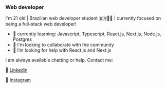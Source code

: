 ### Web developer

I'm 21 old | Brazilian web developer student 🇧🇷👨‍💻 | currently focused on being a full-stack web developer! 
- 🌱 currently learning: Javascript, Typescript, React.js, Next.js, Node.js, Postgres
- 📣 I'm looking to collaborate with the community
- 🤔 I’m looking for help with React.js and Next.js


I am always available chatting or help. Contact me:

📎 [Linkedin](https://www.linkedin.com/in/rellyson-douglas/)

📎 [Instagram](https://www.instagram.com/rellysondouglaas/)

<!-- <img alt="Twitter Follow" src="https://img.shields.io/twitter/follow/rellyson1?color=%231da1f2&label=Rellyson&style=social"> -->
<!--
**Rellyso/rellyso** is a ✨ _special_ ✨ repository because its `README.md` (this file) appears on your GitHub profile.

Here are some ideas to get you started:

- 🔭 I’m currently working on ...
- 🌱 I’m currently learning ...
- 👯 I’m looking to collaborate on ...
- 🤔 I’m looking for help with ...
- 💬 Ask me about ...
- 📫 How to reach me: ...
- 😄 Pronouns: ...
- ⚡ Fun fact: ...
-->
